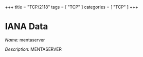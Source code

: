 +++
title = "TCP/2118"
tags = [ "TCP" ]
categories = [ "TCP" ]
+++

# IANA Data

_Name:_ mentaserver

_Description:_ MENTASERVER

